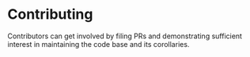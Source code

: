 Contributing
============

Contributors can get involved by filing PRs and demonstrating sufficient interest in maintaining the code base and its corollaries.
